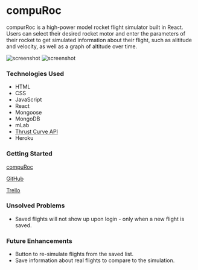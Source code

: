 # compuRoc
  compurRoc is a high-power model rocket flight simulator built in React. Users can select their desired rocket motor and enter the parameters of their rocket to get simulated information about their flight, such as alititude and velocity, as well as a graph of altitude over time.

  ![screenshot](https://i.imgur.com/54yOVRe.png)
  ![screenshot](https://i.imgur.com/QXK4tYx.png)

  ### Technologies Used
  - HTML
  - CSS
  - JavaScript
  - React
  - Mongoose
  - MongoDB
  - mLab
  - [Thrust Curve API](http://www.thrustcurve.org/searchapi.shtml)
  - Heroku

  ### Getting Started
  [compuRoc](https://compuroc.herokuapp.com/)

  [GitHub](https://github.com/lyzengar/compuroc)

  [Trello](https://trello.com/b/bKpE1HUi/compuroc)

  ### Unsolved Problems
  - Saved flights will not show up upon login - only when a new flight is saved.

  ### Future Enhancements
  - Button to re-simulate flights from the saved list.
  - Save information about real flights to compare to the simulation.